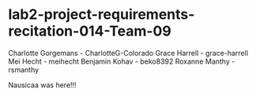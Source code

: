 # lab2-project-requirements-recitation-014-Team-09

Charlotte Gorgemans - CharlotteG-Colorado
Grace Harrell - grace-harrell
Mei Hecht - meihecht
Benjamin Kohav - beko8392
Roxanne Manthy - rsmanthy

Nausicaa was here!!!
